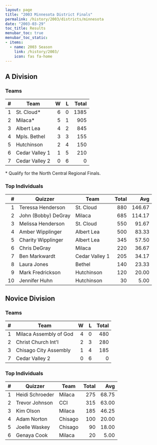 ```yaml
---
layout: page
title: "2003 Minnesota District Finals"
permalink: /history/2003/districts/minnesota
date: "2003-03-29"
toc_title: Results
menubar_toc: true
menubar_toc_static:
- items:
  - name: 2003 Season
    link: /history/2003/
    icon: fas fa-home
---
```


## A Division

### Teams

|    # | Team           |    W |    L | Total |
| ---: | -------------- | ---: | ---: | ----: |
|    1 | St. Cloud*     |    6 |    0 |  1385 |
|    2 | Milaca*        |    5 |    1 |   905 |
|    3 | Albert Lea     |    4 |    2 |   845 |
|    4 | Mpls. Bethel   |    3 |    3 |   155 |
|    5 | Hutchinson     |    2 |    4 |   150 |
|    6 | Cedar Valley 1 |    1 |    5 |   210 |
|    7 | Cedar Valley 2 |    0 |    6 |     0 |

\* Qualify for the North Central Regional Finals.

### Top Individuals

|    # | Quizzer             | Team           | Total |    Avg |
| ---: | ------------------- | -------------- | ----: | -----: |
|    1 | Teressa Henderson   | St. Cloud      |   880 | 146.67 |
|    2 | John (Bobby) DeGray | Milaca         |   685 | 114.17 |
|    3 | Melissa Henderson   | St. Cloud      |   550 |  91.67 |
|    4 | Amber Wipplinger    | Albert Lea     |   500 |  83.33 |
|    5 | Charity Wipplinger  | Albert Lea     |   345 |  57.50 |
|    6 | Chris DeGray        | Milaca         |   220 |  36.67 |
|    7 | Ben Markwardt       | Cedar Valley 1 |   205 |  34.17 |
|    8 | Laura Jones         | Bethel         |   140 |  23.33 |
|    9 | Mark Fredrickson    | Hutchinson     |   120 |  20.00 |
|   10 | Jennifer Huhn       | Hutchinson     |    30 |   5.00 |

## Novice Division

### Teams

|    # | Team                   |    W |    L | Total |
| ---: | ---------------------- | ---: | ---: | ----: |
|    1 | Milaca Assembly of God |    4 |    0 |   480 |
|    2 | Christ Church Int'l    |    2 |    3 |   280 |
|    3 | Chisago City Assembly  |    1 |    4 |   185 |
|    7 | Cedar Valley 2         |    0 |    6 |     0 |

### Top Individuals

|    # | Quizzer         | Team    | Total |   Avg |
| ---: | --------------- | ------- | ----: | ----: |
|    1 | Heidi Schroeder | Milaca  |   275 | 68.75 |
|    2 | Trevor Johnson  | CCI     |   315 | 63.00 |
|    3 | Kim Olson       | Milaca  |   185 | 46.25 |
|    4 | Adam Norton     | Chisago |   100 | 20.00 |
|    5 | Joelle Waskey   | Chisago |    90 | 18.00 |
|    6 | Genaya Cook     | Milaca  |    20 |  5.00 |

